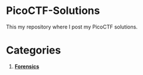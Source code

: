 # PicoCTF-Solutions

This my repository where I post my PicoCTF solutions.

# Categories
1. **[Forensics](Forensics/)**
